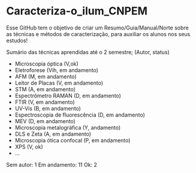 # Caracteriza-o_ilum_CNPEM
Esse GitHub tem o objetivo de criar um Resumo/Guia/Manual/Norte sobre as técnicas e métodos de caracterização, para auxiliar os alunos nos seus estudos!

Sumário das técnicas aprendidas até o 2 semestre; (Autor, status)
- Microscopia óptica (V,ok)
- Eletroforese (Vih, em andamento)
- AFM (M, em andamento)
- Leitor de Placas (V, em andamento)
- STM (A, em andamento)
- Espectrômetro RAMAN (D, em andamento)
- FTIR (V, em andamento)
- UV-Vis (B, em andamento)
- Espectroscopia de fluorescência (D, em andamento)
- MEV (D, em andamento)
- Microscopia metalográfica (Y, andamento)
- DLS e Zeta (A, em andamento)
- Microscopia ótica confocal (P, em andamento)
- XPS (V, ok)
- ...

Sem autor: 1
Em andamento: 11
Ok: 2
